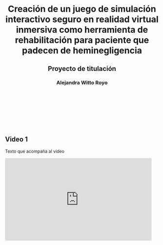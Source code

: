<div align="center">
    <h1> Creación de un juego de simulación interactivo seguro en realidad virtual inmersiva como herramienta de rehabilitación para paciente que padecen de heminegligencia</h1>
    <h2>Proyecto de titulación</h2>
    <h3 style="margin-bottom:10em;">Alejandra Witto Royo</h3>
</div>

<div>
  <h2>Video 1</h2>
  <p>Texto que acompaña al video</p>
</div>

<iframe src="https://giphy.com/embed/video-id" width="480" height="270" frameBorder="0" class="giphy-embed" allowFullScreen></iframe>

